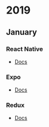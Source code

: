 # 2019

## January

### React Native

- [Docs](https://facebook.github.io/react-native/docs/getting-started)

### Expo

- [Docs](https://docs.expo.io/versions/latest/)

### Redux

- [Docs](https://redux.js.org/introduction/getting-started)
